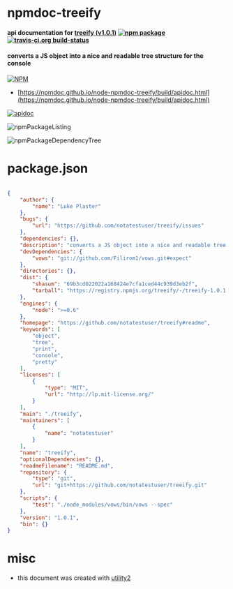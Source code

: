 # npmdoc-treeify

#### api documentation for  [treeify (v1.0.1)](https://github.com/notatestuser/treeify#readme)  [![npm package](https://img.shields.io/npm/v/npmdoc-treeify.svg?style=flat-square)](https://www.npmjs.org/package/npmdoc-treeify) [![travis-ci.org build-status](https://api.travis-ci.org/npmdoc/node-npmdoc-treeify.svg)](https://travis-ci.org/npmdoc/node-npmdoc-treeify)

#### converts a JS object into a nice and readable tree structure for the console

[![NPM](https://nodei.co/npm/treeify.png?downloads=true&downloadRank=true&stars=true)](https://www.npmjs.com/package/treeify)

- [https://npmdoc.github.io/node-npmdoc-treeify/build/apidoc.html](https://npmdoc.github.io/node-npmdoc-treeify/build/apidoc.html)

[![apidoc](https://npmdoc.github.io/node-npmdoc-treeify/build/screenCapture.buildCi.browser.%252Ftmp%252Fbuild%252Fapidoc.html.png)](https://npmdoc.github.io/node-npmdoc-treeify/build/apidoc.html)

![npmPackageListing](https://npmdoc.github.io/node-npmdoc-treeify/build/screenCapture.npmPackageListing.svg)

![npmPackageDependencyTree](https://npmdoc.github.io/node-npmdoc-treeify/build/screenCapture.npmPackageDependencyTree.svg)



# package.json

```json

{
    "author": {
        "name": "Luke Plaster"
    },
    "bugs": {
        "url": "https://github.com/notatestuser/treeify/issues"
    },
    "dependencies": {},
    "description": "converts a JS object into a nice and readable tree structure for the console",
    "devDependencies": {
        "vows": "git://github.com/Filirom1/vows.git#expect"
    },
    "directories": {},
    "dist": {
        "shasum": "69b3cd022022a168424e7cfa1ced44c939d3eb2f",
        "tarball": "https://registry.npmjs.org/treeify/-/treeify-1.0.1.tgz"
    },
    "engines": {
        "node": ">=0.6"
    },
    "homepage": "https://github.com/notatestuser/treeify#readme",
    "keywords": [
        "object",
        "tree",
        "print",
        "console",
        "pretty"
    ],
    "licenses": [
        {
            "type": "MIT",
            "url": "http://lp.mit-license.org/"
        }
    ],
    "main": "./treeify",
    "maintainers": [
        {
            "name": "notatestuser"
        }
    ],
    "name": "treeify",
    "optionalDependencies": {},
    "readmeFilename": "README.md",
    "repository": {
        "type": "git",
        "url": "git+https://github.com/notatestuser/treeify.git"
    },
    "scripts": {
        "test": "./node_modules/vows/bin/vows --spec"
    },
    "version": "1.0.1",
    "bin": {}
}
```



# misc
- this document was created with [utility2](https://github.com/kaizhu256/node-utility2)
